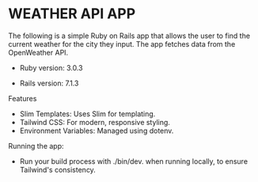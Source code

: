 # WEATHER API APP

The following is a simple Ruby on Rails app that allows the user to find the current weather for the city they input.
The app fetches data from the OpenWeather API.

* Ruby version: 3.0.3

* Rails version: 7.1.3

Features
* Slim Templates: Uses Slim for templating.
* Tailwind CSS: For modern, responsive styling.
* Environment Variables: Managed using dotenv.


Running the app:
* Run your build process with ./bin/dev. when running locally, to ensure Tailwind's consistency.
